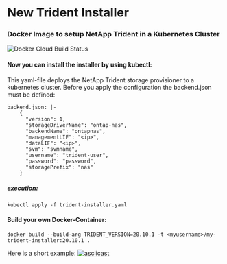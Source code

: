 # New Trident Installer
### Docker Image to setup NetApp Trident in a Kubernetes Cluster

![Docker Cloud Build Status](https://img.shields.io/docker/cloud/build/fabianborn/dev-trident-installer)


#### Now you can install the installer by using kubectl:

This yaml-file deploys the NetApp Trident storage provisioner to a kubernetes cluster. Before you apply the configuration the backend.json must be defined:

```
backend.json: |-
    {
      "version": 1,
      "storageDriverName": "ontap-nas",
      "backendName": "ontapnas",
      "managementLIF": "<ip>",
      "dataLIF": "<ip>",
      "svm": "svmname",
      "username": "trident-user",
      "password": "password",
      "storagePrefix": "nas"
    }
```

##### execution:

``` 
kubectl apply -f trident-installer.yaml
```

#### Build your own Docker-Container:
```
docker build --build-arg TRIDENT_VERSION=20.10.1 -t <myusername>/my-trident-installer:20.10.1 . 
```

Here is a short example:
[![asciicast](https://asciinema.org/a/385943.svg)](https://asciinema.org/a/385943?speed=7&autoplay=1)
